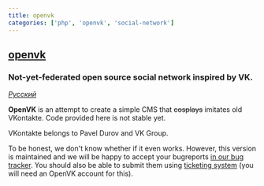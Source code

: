```yaml
---
title: openvk
categories: ['php', 'openvk', 'social-network']
---
```

## [openvk](https://github.com/OpenVK/openvk)

### Not-yet-federated open source social network inspired by VK.


_[Русский](README_RU.md)_

**OpenVK** is an attempt to create a simple CMS that ~~cosplays~~ imitates old VKontakte. Code provided here is not stable yet.

VKontakte belongs to Pavel Durov and VK Group.

To be honest, we don't know whether if it even works. However, this version is maintained and we will be happy to accept your bugreports [in our bug tracker](https://github.com/openvk/openvk/projects/1). You should also be able to submit them using [ticketing system](https://ovk.to/support?act=new) (you will need an OpenVK account for this).
